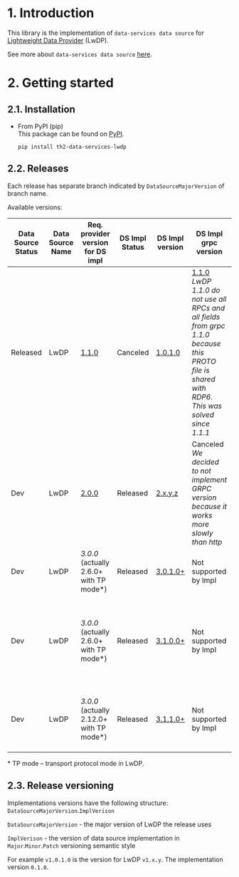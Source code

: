 # 1. Introduction

This library is the implementation of `data-services data source` for [Lightweight Data Provider](https://github.com/th2-net/th2-lw-data-provider) (LwDP).

See more about `data-services data source` [here](https://not_implemented_yet_relates_to_TH2-4185).

# 2. Getting started

## 2.1. Installation

- From PyPI (pip)   
  This package can be found on [PyPI](https://pypi.org/project/th2-data-services-lwdp/ "th2-data-services-lwdp").
    ```
    pip install th2-data-services-lwdp
    ```

## 2.2. Releases

Each release has separate branch indicated by `DataSourceMajorVersion` of branch name.

Available versions:

|Data Source Status|Data Source Name|Req. provider version for DS impl|DS Impl Status| DS Impl version                                                            |DS Impl grpc version|Features|
|--|--|--|--|----------------------------------------------------------------------------|--|--|
|Released|LwDP|[1.1.0](https://github.com/th2-net/th2-lw-data-provider/tree/v1.1.0)|Canceled| [1.0.1.0](https://github.com/th2-net/th2-ds-source-lwdp/tree/dev_1.0.1.0)  |[1.1.0](https://github.com/th2-net/th2-grpc-data-provider/blob/756e6841a4f3923789486fd17a39a25176f50a20/src/main/proto/th2_grpc_data_provider/data_provider.proto) <br> *LwDP 1.1.0 do not use all RPCs and all fields from grpc 1.1.0 because this PROTO file is shared with RDP6. This was solved since 1.1.1*||
|Dev|LwDP|[2.0.0](https://github.com/th2-net/th2-lw-data-provider/tree/dev-version-2)|Released| [2.x.y.z](https://github.com/th2-net/th2-ds-source-lwdp/tree/release-2.0)  |Canceled <br> *We decided to not implement GRPC version because it works more slowly than http*|groups + books & pages|
|Dev|LwDP|_3.0.0_ <br> (actually 2.6.0+ with TP mode*)|Released| [3.0.1.0+](https://github.com/th2-net/th2-ds-source-lwdp/tree/release-3.0) |Not supported by Impl|Transp proto|
|Dev|LwDP|_3.0.0_ <br> (actually 2.6.0+ with TP mode*)|Released| [3.1.0.0+](https://github.com/th2-net/th2-ds-source-lwdp/tree/v3.1.0.1)    |Not supported by Impl|ds-impl 3.1.x.y is appeared because of few not backward compatible changes [https://github.com/th2-net/th2-ds-source-lwdp/releases/tag/v3.1.0.0](https://github.com/th2-net/th2-ds-source-lwdp/releases/tag/v3.1.0.0)|
|Dev|LwDP|_3.0.0_ <br> (actually 2.12.0+ with TP mode*)|Released| [3.1.1.0+](https://github.com/th2-net/th2-ds-source-lwdp/tree/v3.1.1.0)    |Not supported by Impl|Added in LwDP <br> - `/download/events` endpoint to download events as file in JSONL format <br> - `EVENTS` resource option for `/download` task endpoint|

\* TP mode – transport protocol mode in LwDP.

## 2.3. Release versioning

Implementations versions have the following structure: `DataSourceMajorVersion`.`ImplVerison`

`DataSourceMajorVersion` - the major version of LwDP the release uses

`ImplVerison` - the version of data source implementation in `Major`.`Minor`.`Patch` versioning semantic style

For example `v1.0.1.0` is the version for LwDP `v1.x.y`. The implementation version `0.1.0`.
